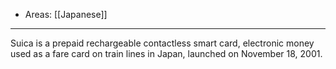 
- Areas: [[Japanese]]

---

Suica is a prepaid rechargeable contactless smart card, electronic money used as a fare card on train lines in Japan, launched on November 18, 2001.
